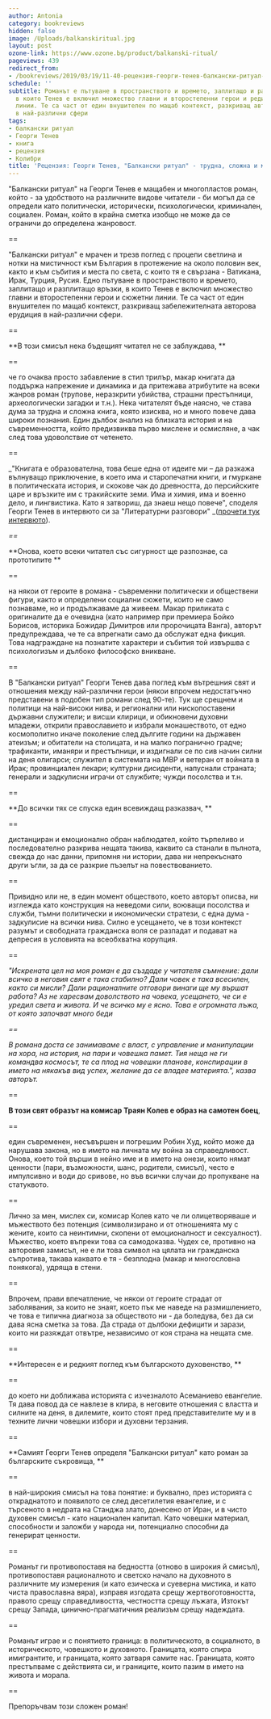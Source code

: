 ```yaml
---
author: Antonia
category: bookreviews
hidden: false
image: /Uploads/balkanskiritual.jpg
layout: post
ozone-link: https://www.ozone.bg/product/balkanski-ritual/
pageviews: 439
redirect_from:
- /bookreviews/2019/03/19/11-40-рецензия-георги-тенев-балкански-ритуал-трудна-сложна-и-мащабна-книга
schedule: ''
subtitle: Романът е пътуване в пространството и времето, заплитащо и разплитащо връзки,
  в които Тенев е включил множество главни и второстепенни герои и редица сюжетни
  линии. Те са част от един внушителен по мащаб контекст, разкриващ авторовата ерудиция
  в най-различни сфери
tags:
- балкански ритуал
- Георги Тенев
- книга
- рецензия
- Колибри
title: 'Рецензия: Георги Тенев, "Балкански ритуал" - трудна, сложна и мащабна книга'
---
```


"Балкански ритуал" на Георги Тенев е мащабен и многопластов роман, който - за удобството на различните видове читатели - би могъл да се определи като политически, исторически, психологически, криминален, социален. Роман, който в крайна сметка изобщо не може да се ограничи до определена жанровост.

\==

"Балкански ритуал" е мрачен и трезв поглед с процепи светлина и нотки на мистичност към България в протежение на около половин век, както и към събития и места по света, с които тя е свързана - Ватикана, Ирак, Турция, Русия. Едно пътуване в пространството и времето, заплитащо и разплитащо връзки, в които Тенев е включил множество главни и второстепенни герои и сюжетни линии. Те са част от един внушителен по мащаб контекст, разкриващ забележителната авторова ерудиция в най-различни сфери. 

\==

**В този смисъл нека бъдещият читател не се заблуждава, **

\==

че го очаква просто забавление в стил трилър, макар книгата да поддържа напрежение и динамика и да притежава атрибутите на всеки жанров роман (трупове, неразкрити убийства, страшни престъпници, археологически загадки и т.н.). Нека читателят бъде наясно, че става дума за трудна и сложна книга, която изисква, но и много повече дава широки познания. Един дълбок анализ на близката история и на съвременността, който предизвиква първо мислене и осмисляне, а чак след това удоволствие от четенето.

\==

_"Книгата е образователна, това беше една от идеите ми – да разкажа вълнуващо приключение, в което има и старопечатни книги, и гмуркане в политическата история, и скокове чак до древността, до персийските царе и връзките им с тракийските земи. Има и химия, има и военно дело, и лингвистика. Като я затвориш, да знаеш нещо повече", споделя Георги Тенев в интервюто си за "Литературни разговори" _([прочети тук интервюто](https://literaturnirazgovori.com/interviews/2019/03/13/10-00-%D0%B3%D0%B5%D0%BE%D1%80%D0%B3%D0%B8-%D1%82%D0%B5%D0%BD%D0%B5%D0%B2-%D0%B2-%D1%80%D0%B0%D0%B7%D0%B3%D0%BE%D0%B2%D0%BE%D1%80-%D0%B7%D0%B0-%D0%B1%D0%B0%D0%BB%D0%BA%D0%B0%D0%BD%D1%81%D0%BA%D0%B8-%D1%80%D0%B8%D1%82%D1%83%D0%B0%D0%BB-%D0%B2-%D1%80%D0%BE%D0%BC%D0%B0%D0%BD%D0%B0-%D0%B8%D0%BC%D0%B0-%D0%BD%D1%8F%D0%BA%D0%BE%D0%BB%D0%BA%D0%BE-%D0%BB%D0%B8%D0%BD%D0%B8%D0%B8-%D0%BA%D0%BE%D0%B8%D1%82%D0%BE-%D1%81%D0%B0-%D0%BD%D0%BE%D0%B2%D0%B8-%D1%87%D0%B8%D1%81%D1%82%D0%B8-%D1%82%D0%B5%D1%80%D0%B8%D1%82%D0%BE%D1%80%D0%B8%D0%B8.html)).

_\==_

**Онова, което всеки читател със сигурност ще разпознае, са прототипите **

\==

на някои от героите в романа - съвременни политически и обществени фигури, както и определени социални сюжети, които не само познаваме, но и продължаваме да живеем. Макар приликата с оригиналите да е очевидна (като например при премиера Бойко Борисов, историка Божидар Димитров или пророчицата Ванга), авторът предупреждава, че те са впрегнати само да обслужат една фикция. Това надграждане на познатите характери и събития той извършва с психологизъм и дълбоко философско вникване. 

\==

В "Балкански ритуал" Георги Тенев дава поглед към вътрешния свят и отношения между най-различни герои (някои впрочем недостатъчно представени в подобен тип романи след 90-те). Тук ще срещнем и политици на най-високи нива, и регионални или нископоставени държавни служители; и висши клирици, и обикновени духовни младежи, открили православието и избрали монашеството, от едно космополитно иначе поколение след дългите години на държавен атеизъм; и обитатели на столицата, и на малко погранично градче; трафиканти, иманяри и престъпници, и издигнали се по сив начин силни на деня олигарси; служител в системата на МВР и ветеран от войната в Ирак; провинциален лекари; културни дисиденти, напуснали страната; генерали и задкулисни играчи от службите; чужди посолства и т.н.

\==

**До всички тях се спуска един всевиждащ разказвач, **

\==

дистанциран и емоционално обран наблюдател, който търпеливо и последователно разкрива нещата такива, каквито са станали в пълнота, свежда до нас данни, припомня ни истории, дава ни непрекъснато други ъгли, за да се разкрие пъзелът на повествованието. 

\==

Привидно или не, в един момент обществото, което авторът описва, ни изглежда като конструкция на неведоми сили, воюващи посолства и служби, тъмни политически и икономически стратези, с една дума - задкулисие на всички нива. Силно е усещането, че в този контекст разумът и свободната гражданска воля се разпадат и подават на депресия в условията на всеобхватна корупция. 

\==

_"Искрената цел на моя роман е да създаде у читателя съмнение: дали всичко в неговия свят е така стабилно? Дали човек е така всесилен, както си мисли? Дали рационалните отговори винаги ще му вършат работа? Аз не харесвам доволството на човека, усещането, че си е уредил света и живота. И че всичко му е ясно. Това е огромната лъжа, от която започват много беди_

_\==_

_В романа доста се занимаваме с власт, с управление и манипулации на хора, на история, на пари и човешка памет. Тия неща не ги командва космосът, те са плод на човешки планове, конспирации в името на някакъв вид успех, желание да се владее материята.", казва авторът._

\==

**В този свят образът на комисар Траян Колев е образ на самотен боец**, 

\==

един съвременен, несъвършен и погрешим Робин Худ, който може да нарушава закона, но в името на личната му война за справедливост. Онова, което той върши в нейно име и в името на онези, които нямат ценности (пари, възможности, шанс, родители, смисъл), често е импулсивно и води до сривове, но във всички случаи до пропукване на статуквото. 

\==

Лично за мен, мислех си, комисар Колев като че ли олицетворяваше и мъжеството без потенция (символизирано и от отношенията му с жените, които са неинтимни, скопени от емоционалност и сексуалност). Мъжество, което въпреки това са самодоказва. Чудех се, противно на авторовия замисъл, не е ли това символ на цялата ни гражданска съпротива, такава каквато е тя - безплодна (макар и многословна понякога), удряща в стени.

\==

Впрочем, прави впечатление, че някои от героите страдат от заболявания, за които не знаят, което пък ме наведе на размишлението, че това е типична диагноза за обществото ни - да боледува, без да си дава ясна сметка за това. Да страда от дълбоки дефицити и зарази, които ни разяждат отвътре, независимо от коя страна на нещата сме. 

\==

**Интересен е и редкият поглед към българското духовенство, **

\==

до което ни доближава историята с изчезналото Асеманиево евангелие. Тя дава повод да се навлезе в клира, в неговите отношения с властта и силните на деня, в дилемите, които стоят пред представителите му и в техните лични човешки избори и духовни терзания.

\==

**Самият Георги Тенев определя "Балкански ритуал" като роман за българските съкровища, **

\==

в най-широкия смисъл на това понятие: и буквално, през историята с откраднатото и появилото се след десетилетия евангелие, и с търсеното в недрата на Станджа злато, донесено от Иран, и в чисто духовен смисъл - като национален капитал. Като човешки материал, способности и заложби у народа ни, потенциално способни да генерират ценности. 

\==

Романът ги противопоставя на бедността (отново в широкия й смисъл), противопоставя рационалното и светско начало на духовното в различните му измерения (и като езическа и суеверна мистика, и като чиста православна вяра), изправя изгодата срещу жертвоготовността, правото срещу справедливостта, честността срещу лъжата, Изтокът срещу Запада, цинично-прагматичния реализъм срещу надеждата. 

\== 

Романът играе и с понятието граница: в политическото, в социалното, в историческото, човешкото и духовното. Границата, която спира имигрантите, и границата, която затваря самите нас. Границата, която престъпваме с действията си, и границите, които пазим в името на живота и морала. 

\==

Препоръчвам този сложен роман!